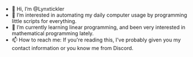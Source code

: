 - 👋 Hi, I’m @Lynxtickler
- 👀 I’m interested in automating my daily computer usage by programming little scripts for everything.
- 🌱 I’m currently learning linear programming, and been very interested in mathematical programming lately.
- 📫 How to reach me: If you're reading this, I've probably given you my contact information or you know me from Discord.
